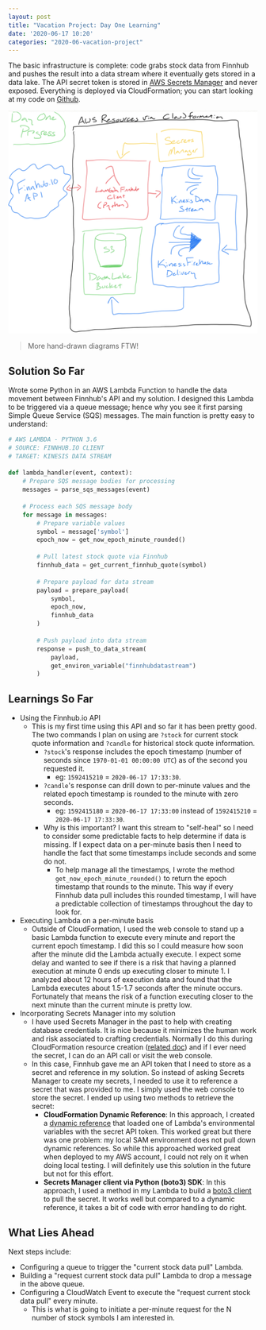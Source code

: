 ```yaml
---
layout: post
title: "Vacation Project: Day One Learning"
date: '2020-06-17 10:20'
categories: "2020-06-vacation-project"
---
```


The basic infrastructure is complete: code grabs stock data from Finnhub and pushes the result into a data stream where it eventually gets stored in a data lake.  The API secret token is stored in [AWS Secrets Manager](https://aws.amazon.com/secrets-manager/) and never exposed.  Everything is deployed via CloudFormation; you can start looking at my code on [Github](https://github.com/kzbigboss/2020-06-vacation-learning).

![More hand-drawn diagrams FTW](../../images/2020/06/vacation-learning-dayoneprogress.png)
> More hand-drawn diagrams FTW!

## Solution So Far
Wrote some Python in an AWS Lambda Function to handle the data movement between Finnhub's API and my solution.  I designed this Lambda to be triggered via a queue message; hence why you see it first parsing Simple Queue Service (SQS) messages.  The main function is pretty easy to understand:

```python
# AWS LAMBDA - PYTHON 3.6
# SOURCE: FINNHUB.IO CLIENT
# TARGET: KINESIS DATA STREAM

def lambda_handler(event, context):
    # Prepare SQS message bodies for processing
    messages = parse_sqs_messages(event)

    # Process each SQS message body
    for message in messages:
        # Prepare variable values
        symbol = message['symbol']
        epoch_now = get_now_epoch_minute_rounded()

        # Pull latest stock quote via Finnhub
        finnhub_data = get_current_finnhub_quote(symbol)

        # Prepare payload for data stream
        payload = prepare_payload(
            symbol,
            epoch_now,
            finnhub_data
        )

        # Push payload into data stream
        response = push_to_data_stream(
            payload,
            get_environ_variable("finnhubdatastream")
        )
```

## Learnings So Far
- Using the Finnhub.io API
  - This is my first time using this API and so far it has been pretty good.  The two commands I plan on using are `?stock` for current stock quote information and `?candle` for historical stock quote information.
    - `?stock`'s response includes the epoch timestamp (number of seconds since `1970-01-01 00:00:00 UTC`) as of the second you requested it.
      - eg: `1592415210` = `2020-06-17 17:33:30`.
    - `?candle`'s response can drill down to per-minute values and the related epoch timestamp is rounded to the minute with zero seconds.
      - eg: `1592415180` = `2020-06-17 17:33:00` instead of `1592415210` = `2020-06-17 17:33:30`.
    - Why is this important?  I want this stream to "self-heal" so I need to consider some predictable facts to help determine if data is missing.  If I expect data on a per-minute basis then I need to handle the fact that some timestamps include seconds and some do not.  
      - To help manage all the timestamps, I wrote the method `get_now_epoch_minute_rounded()` to return the epoch timestamp that rounds to the minute.  This way if every Finnhub data pull includes this rounded timestamp, I will have a predictable collection of timestamps throughout the day to look for.
- Executing Lambda on a per-minute basis
  - Outside of CloudFormation, I used the web console to stand up a basic Lambda function to execute every minute and report the current epoch timestamp.  I did this so I could measure how soon after the minute did the Lambda actually execute.  I expect some delay and wanted to see if there is a risk that having a planned execution at minute 0 ends up executing closer to minute 1.  I analyzed about 12 hours of execution data and found that the Lambda executes about 1.5-1.7 seconds after the minute occurs.  Fortunately that means the risk of a function executing closer to the next minute than the current minute is pretty low.
- Incorporating Secrets Manager into my solution
  - I have used Secrets Manager in the past to help with creating database credentials.  It is nice because it minimizes the human work and risk associated to crafting credentials.  Normally I do this during CloudFormation resource creation ([related doc](https://docs.aws.amazon.com/secretsmanager/latest/userguide/integrating_cloudformation.html)) and if I ever need the secret, I can do an API call or visit the web console.
  - In this case, Finnhub gave me an API token that I need to store as a secret and reference in my solution.  So instead of asking Secrets Manager to create my secrets, I needed to use it to reference a secret that was provided to me.  I simply used the web console to store the secret.  I ended up using two methods to retrieve the secret:
    - **CloudFormation Dynamic Reference**: In this approach, I created a [dynamic reference](https://docs.aws.amazon.com/AWSCloudFormation/latest/UserGuide/dynamic-references.html) that loaded one of Lambda's environmental variables with the secret API token.  This worked great but there was one problem: my local SAM environment does not pull down dynamic references.  So while this approached worked great when deployed to my AWS account, I could not rely on it when doing local testing.  I will definitely use this solution in the future but not for this effort.
    - **Secrets Manager client via Python (boto3) SDK**: In this approach, I used a method in my Lambda to build a [boto3 client](https://boto3.amazonaws.com/v1/documentation/api/latest/reference/services/secretsmanager.html) to pull the secret.  It works well but compared to a dynamic reference, it takes a bit of code with error handling to do right.

## What Lies Ahead
Next steps include:
- Configuring a queue to trigger the "current stock data pull" Lambda.
- Building a "request current stock data pull" Lambda to drop a message in the above queue.
- Configuring a CloudWatch Event to execute the "request current stock data pull" every minute.
  - This is what is going to initiate a per-minute request for the N number of stock symbols I am interested in.
